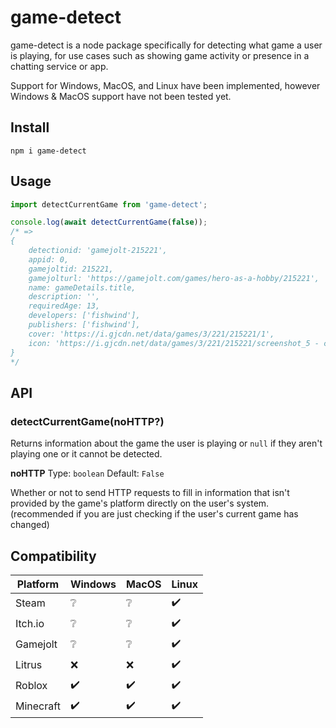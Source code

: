 # game-detect
game-detect is a node package specifically for detecting what game a user is playing, for use cases such as showing game activity or presence in a chatting service or app.

Support for Windows, MacOS, and Linux have been implemented, however Windows & MacOS support have not been tested yet.

## Install
```
npm i game-detect
```

## Usage
```js
import detectCurrentGame from 'game-detect';

console.log(await detectCurrentGame(false));
/* =>
{
    detectionid: 'gamejolt-215221',
    appid: 0,
    gamejoltid: 215221,
    gamejolturl: 'https://gamejolt.com/games/hero-as-a-hobby/215221',
    name: gameDetails.title,
    description: '',
    requiredAge: 13,
    developers: ['fishwind'],
    publishers: ['fishwind'],
    cover: 'https://i.gjcdn.net/data/games/3/221/215221/1',
    icon: 'https://i.gjcdn.net/data/games/3/221/215221/screenshot_5 - copy-iwrwyawc.png',
}
*/
```

## API
### **detectCurrentGame(noHTTP?)**
Returns information about the game the user is playing or `null` if they aren't playing one or it cannot be detected.

**noHTTP**
Type: `boolean`
Default: `False`

Whether or not to send HTTP requests to fill in information that isn't provided by the game's platform directly on the user's system. (recommended if you are just checking if the user's current game has changed)

## Compatibility

| Platform  | Windows | MacOS | Linux |
|-----------|---------|-------|-------|
| Steam     | ❔      | ❔    | ✔️    |
| Itch.io   | ❔      | ❔    | ✔️    |
| Gamejolt  | ❔      | ❔    | ✔️    |
| Litrus    | ❌      | ❌    | ✔️    |
| Roblox    | ✔️      | ✔️    | ✔️    |
| Minecraft | ✔️      | ✔️    | ✔️    |